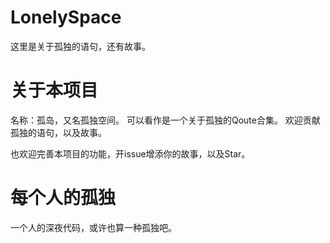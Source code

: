 # LonelySpace
这里是关于孤独的语句，还有故事。

# 关于本项目
名称：孤岛，又名孤独空间。
可以看作是一个关于孤独的Qoute合集。
欢迎贡献孤独的语句，以及故事。

也欢迎完善本项目的功能，开issue增添你的故事，以及Star。

# 每个人的孤独

一个人的深夜代码，或许也算一种孤独吧。
